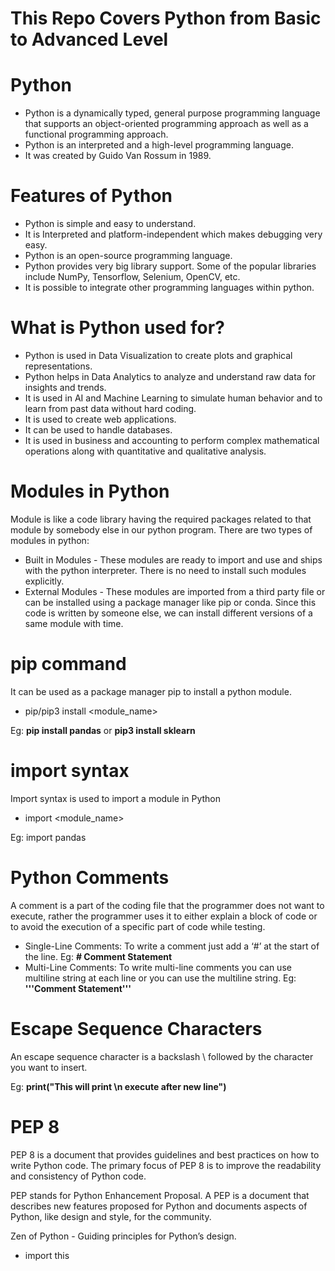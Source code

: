 # This Repo Covers Python from Basic to Advanced Level

# Python
- Python is a dynamically typed, general purpose programming language that supports an object-oriented programming approach as well as a functional programming approach.
- Python is an interpreted and a high-level programming language.
- It was created by Guido Van Rossum in 1989.

# Features of Python
- Python is simple and easy to understand.
- It is Interpreted and platform-independent which makes debugging very easy.
- Python is an open-source programming language.
- Python provides very big library support. Some of the popular libraries include NumPy, Tensorflow, Selenium, OpenCV, etc.
- It is possible to integrate other programming languages within python.

# What is Python used for?
- Python is used in Data Visualization to create plots and graphical representations.
- Python helps in Data Analytics to analyze and understand raw data for insights and trends.
- It is used in AI and Machine Learning to simulate human behavior and to learn from past data without hard coding.
- It is used to create web applications.
- It can be used to handle databases.
- It is used in business and accounting to perform complex mathematical operations along with quantitative and qualitative analysis.

# Modules in Python
Module is like a code library having the required packages related to that module by somebody else in our python program. There are two types of modules in python:
- Built in Modules - These modules are ready to import and use and ships with the python interpreter. There is no need to install such modules explicitly.
- External Modules - These modules are imported from a third party file or can be installed using a package manager like pip or conda. Since this code is written by someone else, we can install different versions of a same module with time.

# pip command
It can be used as a package manager pip to install a python module.
- pip/pip3 install <module_name>

Eg: <b>pip install pandas</b> or <b>pip3 install sklearn</b>

# import syntax
Import syntax is used to import a module in Python
-  import <module_name>

Eg: import pandas

# Python Comments
A comment is a part of the coding file that the programmer does not want to execute, rather the programmer uses it to either explain a block of code or to avoid the execution of a specific part of code while testing.

- Single-Line Comments:  To write a comment just add a ‘#’ at the start of the line. Eg: <b># Comment Statement</b>
- Multi-Line Comments: To write multi-line comments you can use multiline string at each line or you can use the multiline string. Eg: <b>'''Comment Statement'''</b>

# Escape Sequence Characters
An escape sequence character is a backslash \ followed by the character you want to insert.

Eg: <b>print("This will print \n execute after new line")</b>

# PEP 8
PEP 8 is a document that provides guidelines and best practices on how to write Python code.
The primary focus of PEP 8 is to improve the readability and consistency of Python code.

PEP stands for Python Enhancement Proposal. A PEP is a document that describes new features proposed for Python and documents aspects of Python, like design and style, for the community.

Zen of Python - Guiding principles for Python’s design. 

- import this